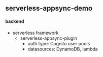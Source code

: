 ## serverless-appsync-demo

#### backend
  - serverless framework
    - serverless-appsync-plugin
      - auth type: Cognito user pools
      - datasources: DynamoDB, lambda